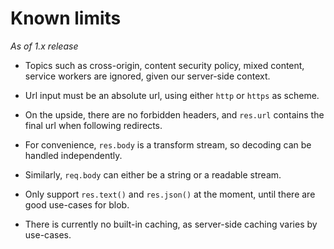 
Known limits
============

*As of 1.x release*

- Topics such as cross-origin, content security policy, mixed content, service workers are ignored, given our server-side context.

- Url input must be an absolute url, using either `http` or `https` as scheme.

- On the upside, there are no forbidden headers, and `res.url` contains the final url when following redirects.

- For convenience, `res.body` is a transform stream, so decoding can be handled independently.

- Similarly, `req.body` can either be a string or a readable stream.

- Only support `res.text()` and `res.json()` at the moment, until there are good use-cases for blob.

- There is currently no built-in caching, as server-side caching varies by use-cases.
